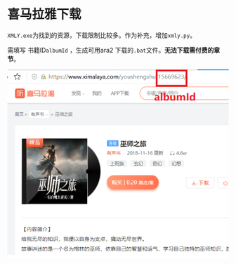 # 喜马拉雅下载

`XMLY.exe`为找到的资源，下载限制比较多。作为补充，增加`xmly.py`。

需填写 书籍ID`albumId` ，生成可用ara2 下载的`.bat`文件。**无法下载需付费的章节**。



![](0.png)